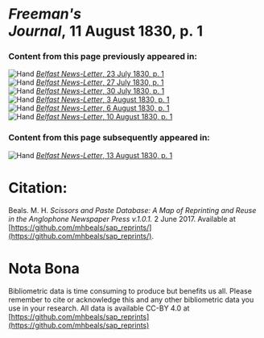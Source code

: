# *Freeman's Journal*, 11 August 1830, p. 1  
  
### Content from this page previously appeared in:  
![Hand](http://scissorsandpaste.net/wp-content/uploads/2017/06/smallhandpointer.png) [*Belfast News-Letter*, 23 July 1830, p. 1](https://mhbeals.github.io/sap_html/Belfast-News-Letter/Belfast-News-Letter-23-July-1830-p-1)  
![Hand](http://scissorsandpaste.net/wp-content/uploads/2017/06/smallhandpointer.png) [*Belfast News-Letter*, 27 July 1830, p. 1](https://mhbeals.github.io/sap_html/Belfast-News-Letter/Belfast-News-Letter-27-July-1830-p-1)  
![Hand](http://scissorsandpaste.net/wp-content/uploads/2017/06/smallhandpointer.png) [*Belfast News-Letter*, 30 July 1830, p. 1](https://mhbeals.github.io/sap_html/Belfast-News-Letter/Belfast-News-Letter-30-July-1830-p-1)  
![Hand](http://scissorsandpaste.net/wp-content/uploads/2017/06/smallhandpointer.png) [*Belfast News-Letter*, 3 August 1830, p. 1](https://mhbeals.github.io/sap_html/Belfast-News-Letter/Belfast-News-Letter-3-August-1830-p-1)  
![Hand](http://scissorsandpaste.net/wp-content/uploads/2017/06/smallhandpointer.png) [*Belfast News-Letter*, 6 August 1830, p. 1](https://mhbeals.github.io/sap_html/Belfast-News-Letter/Belfast-News-Letter-6-August-1830-p-1)  
![Hand](http://scissorsandpaste.net/wp-content/uploads/2017/06/smallhandpointer.png) [*Belfast News-Letter*, 10 August 1830, p. 1](https://mhbeals.github.io/sap_html/Belfast-News-Letter/Belfast-News-Letter-10-August-1830-p-1)  
  
### Content from this page subsequently appeared in:  
![Hand](http://scissorsandpaste.net/wp-content/uploads/2017/06/smallhandpointer.png) [*Belfast News-Letter*, 13 August 1830, p. 1](https://mhbeals.github.io/sap_html/Belfast-News-Letter/Belfast-News-Letter-13-August-1830-p-1)  


# Citation: 

Beals. M. H. *Scissors and Paste Database: A Map of Reprinting and Reuse in the Anglophone Newspaper Press v.1.0.1.* 2 June 2017. Available at [https://github.com/mhbeals/sap_reprints/](https://github.com/mhbeals/sap_reprints/). 

# Nota Bona

Bibliometric data is time consuming to produce but benefits us all. Please remember to cite or acknowledge this and any other bibliometric data you use in your research. All data is available CC-BY 4.0 at [https://github.com/mhbeals/sap_reprints](https://github.com/mhbeals/sap_reprints)